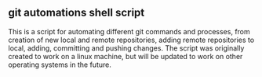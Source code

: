 ## git automations shell script

This is a script for automating different git commands and processes, from creation of new local and remote 
repositories, adding remote repositories to local, adding, committing and pushing changes. The script was originally 
created to work on a linux machine, but will be updated to work on other operating systems in the future.